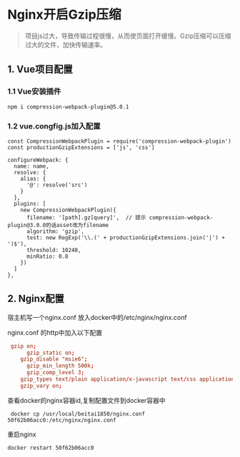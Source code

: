 # Nginx开启Gzip压缩

> 项目js过大，导致传输过程很慢，从而使页面打开缓慢。Gzip压缩可以压缩过大的文件，加快传输速率。

## 1. Vue项目配置

### 1.1 Vue安装插件

```
npm i compression-webpack-plugin@5.0.1
```

### 1.2 vue.congfig.js加入配置

```
const CompressionWebpackPlugin = require('compression-webpack-plugin')
const productionGzipExtensions = ['js', 'css']
```

```
configureWebpack: {
  name: name,
  resolve: {
    alias: {
      '@': resolve('src')
    }
  },
  plugins: [
    new CompressionWebpackPlugin({
      filename: '[path].gz[query]',  // 提示 compression-webpack-plugin@3.0.0的话asset改为filename
      algorithm: 'gzip',
      test: new RegExp('\\.(' + productionGzipExtensions.join('|') + ')$'),
      threshold: 10240,
      minRatio: 0.8
    })
  ]
},
```

## 2. Nginx配置

宿主机写一个nginx.conf 放入docker中的/etc/nginx/nginx.conf

nginx.conf 的http中加入以下配置

```conf
 gzip on;
	  gzip_static on;
  	gzip_disable "msie6";
	  gzip_min_length 500k; 
	  gzip_comp_level 3; 
    gzip_types text/plain application/x-javascript text/css application/xml text/javascript application/x-httpd-php image/jpeg image/gif image/png; 
    gzip_vary on;
```

查看docker的nginx容器id,复制配置文件到docker容器中

```
 docker cp /usr/local/beitai1850/nginx.conf  50f62b06acc0:/etc/nginx/nginx.conf
```

重启nginx

```
docker restart 50f62b06acc0
```

